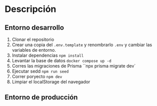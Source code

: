 # Descripción

## Entorno desarrollo

1. Clonar el repositorio
2. Crear una copia del `.env.template` y renombrarlo `.env` y cambiar las variables de entorno.
3. Instalar dependencias `npm install`
4. Levantar la base de datos `docker compose up -d`
5. Corres las migraciones de Prisma ``npx prisma migrate dev`
6. Ejecutar sedd `npm run seed`
7. Correr poryecto `npm dev`
8. Limpiar el localStorage del navegador

## Entorno de producción
